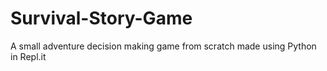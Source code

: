 # Survival-Story-Game

A small adventure decision making game from scratch made using Python in Repl.it 
